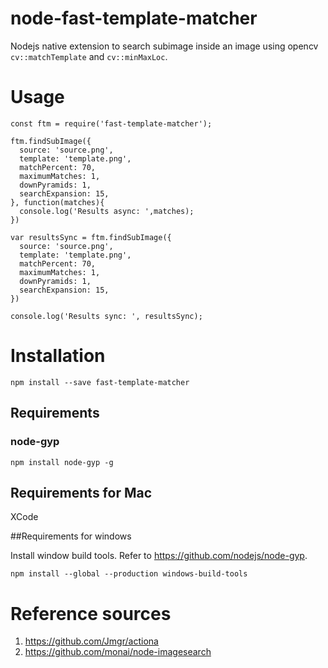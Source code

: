 # node-fast-template-matcher

Nodejs native extension to search subimage inside an image using opencv `cv::matchTemplate` and `cv::minMaxLoc`.

# Usage

```
const ftm = require('fast-template-matcher');

ftm.findSubImage({
  source: 'source.png',
  template: 'template.png',
  matchPercent: 70,
  maximumMatches: 1,
  downPyramids: 1,
  searchExpansion: 15,
}, function(matches){
  console.log('Results async: ',matches);
})

var resultsSync = ftm.findSubImage({
  source: 'source.png',
  template: 'template.png',
  matchPercent: 70,
  maximumMatches: 1,
  downPyramids: 1,
  searchExpansion: 15,
})

console.log('Results sync: ', resultsSync);

```

# Installation

```
npm install --save fast-template-matcher
```

## Requirements

### node-gyp

```
npm install node-gyp -g
```

## Requirements for Mac

XCode

##Requirements for windows

Install window build tools. Refer to https://github.com/nodejs/node-gyp.

```
npm install --global --production windows-build-tools
```


# Reference sources

1. https://github.com/Jmgr/actiona
2. https://github.com/monai/node-imagesearch
